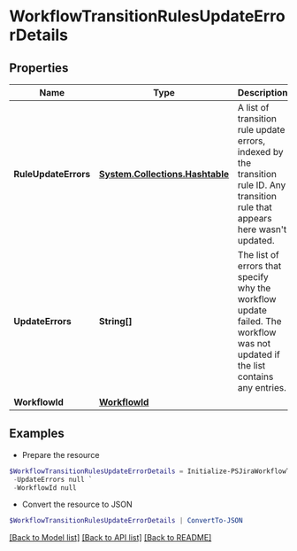 # WorkflowTransitionRulesUpdateErrorDetails
## Properties

Name | Type | Description | Notes
------------ | ------------- | ------------- | -------------
**RuleUpdateErrors** | [**System.Collections.Hashtable**](Set.md) | A list of transition rule update errors, indexed by the transition rule ID. Any transition rule that appears here wasn&#39;t updated. | 
**UpdateErrors** | **String[]** | The list of errors that specify why the workflow update failed. The workflow was not updated if the list contains any entries. | 
**WorkflowId** | [**WorkflowId**](WorkflowId.md) |  | 

## Examples

- Prepare the resource
```powershell
$WorkflowTransitionRulesUpdateErrorDetails = Initialize-PSJiraWorkflowTransitionRulesUpdateErrorDetails  -RuleUpdateErrors null `
 -UpdateErrors null `
 -WorkflowId null
```

- Convert the resource to JSON
```powershell
$WorkflowTransitionRulesUpdateErrorDetails | ConvertTo-JSON
```

[[Back to Model list]](../README.md#documentation-for-models) [[Back to API list]](../README.md#documentation-for-api-endpoints) [[Back to README]](../README.md)

